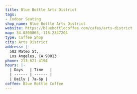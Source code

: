 ```yaml
---
title: Blue Bottle Arts District
tags:
- Indoor Seating
shop_name: Blue Bottle Arts District
website: https://bluebottlecoffee.com/cafes/arts-district
map: 34.0390863,-118.2347204
type: Coffee Shop
city: Arts District
address: |-
  582 Mateo St,
  Los Angeles, CA 90013
phone: 213-621-4194
hours: |-
  | Days   | Time   |
  | ------ | ------ |
  | Daily | 7a-6p |
coffee: Blue Bottle Coffee
---
```


